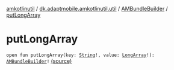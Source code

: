 [amkotlinutil](../../index.md) / [dk.adaptmobile.amkotlinutil.util](../index.md) / [AMBundleBuilder](index.md) / [putLongArray](./put-long-array.md)

# putLongArray

`open fun putLongArray(key: `[`String`](https://kotlinlang.org/api/latest/jvm/stdlib/kotlin/-string/index.html)`!, value: `[`LongArray`](https://kotlinlang.org/api/latest/jvm/stdlib/kotlin/-long-array/index.html)`!): `[`AMBundleBuilder`](index.md)`!` [(source)](https://github.com/adaptmobile-organization/amkotlinutil/tree/master/amkotlinutil/src/main/java/dk/adaptmobile/amkotlinutil/util/AMBundleBuilder.java#L48)
